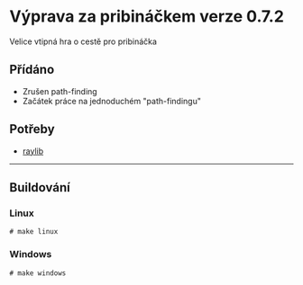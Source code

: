 # Výprava za pribináčkem verze 0.7.2
Velice vtipná hra o cestě pro pribináčka

## Přídáno
- Zrušen path-finding
- Začátek práce na jednoduchém "path-findingu"

## Potřeby
- [raylib](https://github.com/raysan5/raylib)

-------------
## Buildování
### Linux
`# make linux`

### Windows
`# make windows`
